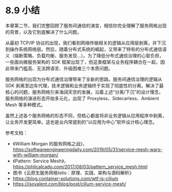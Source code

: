 # 8.9 小结

本章第二节，我们完整回顾了服务间通信的演变，相信你完全理解了服务网格出现的背景，以及它到底解决了什么问题。

从最初 TCP/IP 协议的出现，我们看到网络传输相关的逻辑从应用层剥离，并下沉到操作系统网络层。然后，随着分布式系统的崛起，又带来了特有的分布式通信语义（熔断策略、负载均衡、服务发现...）。为了降低分布式通信治理的心智负担，一些面向微服务架构的 SDK 框架出现了，但这类框架与业务程序耦合在一起，因此带来门槛高、无法跨语言、升级困难三个本质问题。

服务网格的出现为分布式通信治理带来了全新的思路。服务间通信治理的逻辑从 SDK 剥离至边车代理，技术逻辑和业务逻辑终于实现了彻底性的分离。解决了最核心的问题，服务网格引来海阔天空的发展，沿着上述“分离/下沉”的设计理念，服务网格的演进形态开始多元化，出现了 Proxyless、Sidecarless、Ambient Mesh 等多种模式。

虽然上述各个服务网格的形态不同，但核心都是将非业务逻辑从应用程序中剥离，让业务开发更简单。这也是业内常提到的“以应用为中心”软件设计核心理念。

参考文档：
- 《William Morgan 的服务网格之战》，https://softwareengineeringdaily.com/2019/05/31/service-mesh-wars-with-william-morgan/
- 《Pattern: Service Mesh》，https://philcalcado.com/2017/08/03/pattern_service_mesh.html
- 图书《云原生服务网格Istio：原理、实践、架构与源码解析》
- https://blog.container-solutions.com/wtf-is-cilium
- https://isovalent.com/blog/post/cilium-service-mesh/